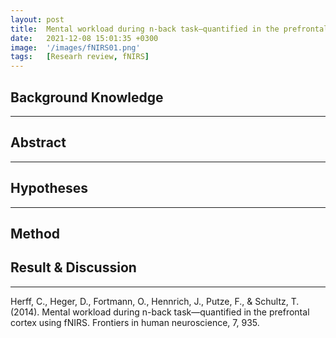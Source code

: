 ```yaml
---
layout: post
title:  Mental workload during n-back task—quantified in the prefrontal cortex using fNIRS
date:   2021-12-08 15:01:35 +0300
image:  '/images/fNIRS01.png'
tags:   [Researh review, fNIRS]
---
```

## Background Knowledge<br/>

___

## Abstract<br/>


___

## Hypotheses <br/>


___

## Method <br/>


## Result & Discussion<br/>


___

Herff, C., Heger, D., Fortmann, O., Hennrich, J., Putze, F., & Schultz, T. (2014). Mental workload during n-back task—quantified in the prefrontal cortex using fNIRS. Frontiers in human neuroscience, 7, 935.


